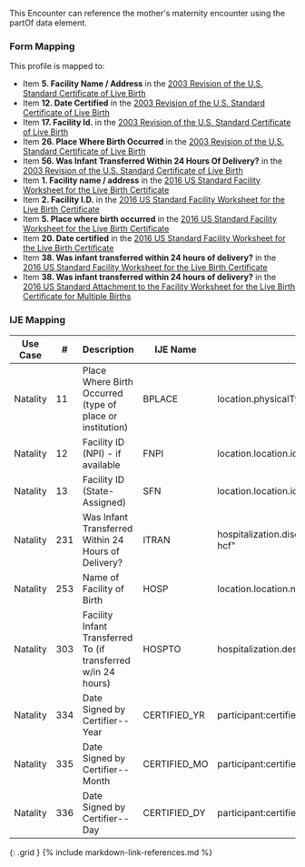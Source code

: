 This Encounter can reference the mother's maternity encounter using the partOf data element.

### Form Mapping
This profile is mapped to:
 * Item **5. Facility Name / Address** in the [2003 Revision of the U.S. Standard Certificate of Live Birth](https://www.cdc.gov/nchs/data/dvs/birth11-03final-ACC.pdf)
 * Item **12. Date Certified** in the [2003 Revision of the U.S. Standard Certificate of Live Birth](https://www.cdc.gov/nchs/data/dvs/birth11-03final-ACC.pdf)
 * Item **17. Facility Id.** in the [2003 Revision of the U.S. Standard Certificate of Live Birth](https://www.cdc.gov/nchs/data/dvs/birth11-03final-ACC.pdf)
 * Item **26. Place Where Birth Occurred** in the [2003 Revision of the U.S. Standard Certificate of Live Birth](https://www.cdc.gov/nchs/data/dvs/birth11-03final-ACC.pdf)
 * Item **56. Was Infant Transferred Within 24 Hours Of Delivery?** in the [2003 Revision of the U.S. Standard Certificate of Live Birth](https://www.cdc.gov/nchs/data/dvs/birth11-03final-ACC.pdf)
 * Item **1. Facility name / address** in the [2016 US Standard Facility Worksheet for the Live Birth Certificate](https://www.cdc.gov/nchs/data/dvs/facility-worksheet-2016-508.pdf)
 * Item **2. Facility I.D.** in the [2016 US Standard Facility Worksheet for the Live Birth Certificate](https://www.cdc.gov/nchs/data/dvs/facility-worksheet-2016-508.pdf)
 * Item **5. Place where birth occurred** in the [2016 US Standard Facility Worksheet for the Live Birth Certificate](https://www.cdc.gov/nchs/data/dvs/facility-worksheet-2016-508.pdf)
 * Item **20. Date certified** in the [2016 US Standard Facility Worksheet for the Live Birth Certificate](https://www.cdc.gov/nchs/data/dvs/facility-worksheet-2016-508.pdf)
 * Item **38. Was infant transferred within 24 hours of delivery?** in the [2016 US Standard Facility Worksheet for the Live Birth Certificate](https://www.cdc.gov/nchs/data/dvs/facility-worksheet-2016-508.pdf)
 * Item **38. Was infant transferred within 24 hours of delivery?** in the [2016 US Standard Attachment to the Facility Worksheet for the Live Birth Certificate for Multiple Births](https://www.cdc.gov/nchs/data/dvs/multiple-births-worksheet-2016.pdf)

### IJE Mapping

| **Use Case** |  **#**   |  **Description**  | **IJE Name**  |  **Field**  |  **Type**  | **Value Set/Comments**  |
| :---------: | --------------- | ------------ | ------------- | ---------- | ---------- | -------------- |
| Natality | 11 | Place Where Birth Occurred (type of place or institution) | BPLACE | location.physicalType |codeable |[BirthDeliveryOccurredVS] |
| Natality | 12 | Facility ID (NPI) - if available | FNPI | location.location.id |string | |
| Natality | 13 | Facility ID (State-Assigned) | SFN | location.location.identifier |Identifier | |
| Natality | 231 | Was Infant Transferred Within 24 Hours of Delivery? | ITRAN | hospitalization.dischargeDisposition="other-hcf" |codeable |[USCoreDischargeDispositionVS] <br />See [Note on missing data]. <br />Need to discuss - clarity needed for values other than 'other-hcf' |
| Natality | 253 | Name of Facility of Birth | HOSP | location.location.name |string | |
| Natality | 303 | Facility Infant Transferred To (if transferred w/in 24 hours) | HOSPTO | hospitalization.destination.name |string | |
| Natality | 334 | Date Signed by Certifier--Year | CERTIFIED_YR | participant:certifier.period.start |dateTime |See [PartialDatesAndTimes] |
| Natality | 335 | Date Signed by Certifier--Month | CERTIFIED_MO | participant:certifier.period.start |dateTime |See [PartialDatesAndTimes] |
| Natality | 336 | Date Signed by Certifier--Day | CERTIFIED_DY | participant:certifier.period.start |dateTime |See [PartialDatesAndTimes] |
{: .grid }
{% include markdown-link-references.md %}
